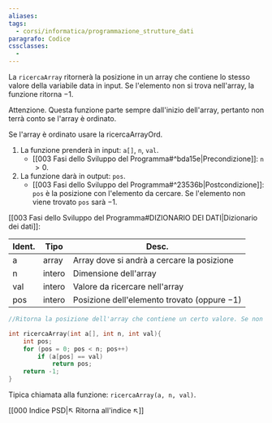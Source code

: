 ```yaml
---
aliases: 
tags:
  - corsi/informatica/programmazione_strutture_dati
paragrafo: Codice
cssclasses:
  - 
---
```

La `ricercaArray` ritornerà la posizione in un array che contiene lo stesso valore della variabile data in input. 
Se l'elemento non si trova nell'array, la funzione ritorna $-1$.

Attenzione. Questa funzione parte sempre dall'inizio dell'array, pertanto non terrà conto se l'array è ordinato. 

Se l'array è ordinato usare la ricercaArrayOrd.

1. La funzione prenderà in input: `a[]`, `n`, `val`.
	- [[003 Fasi dello Sviluppo del Programma#^bda15e|Precondizione]]: `n` $> 0$.
2. La funzione darà in output: `pos`.
	- [[003 Fasi dello Sviluppo del Programma#^23536b|Postcondizione]]: `pos` è la posizione con l'elemento da cercare.
		Se l'elemento non viene trovato `pos` sarà $-1$.

[[003 Fasi dello Sviluppo del Programma#DIZIONARIO DEI DATI|Dizionario dei dati]]:

| Ident. | Tipo   | Desc.                                         |
| ------ | ------ | --------------------------------------------- |
| a      | array  | Array dove si andrà a cercare la posizione    |
| n      | intero | Dimensione dell'array                         |
| val    | intero | Valore da ricercare nell'array                |
| pos    | intero | Posizione dell'elemento trovato (oppure $-1$) | 

```C
//Ritorna la posizione dell'array che contiene un certo valore. Se non c'è ritorna -1.

int ricercaArray(int a[], int n, int val){
	int pos;
	for (pos = 0; pos < n; pos++)
		if (a[pos] == val)
			return pos;
	return -1;
}
```

Tipica chiamata alla funzione: `ricercaArray(a, n, val)`.

[[000 Indice PSD|↖ Ritorna all'indice ↖]]